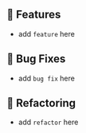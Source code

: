 ## 🚀 Features

- add `feature` here

## 🐛 Bug Fixes

- add `bug fix` here

## :hammer: Refactoring

- add `refactor` here
